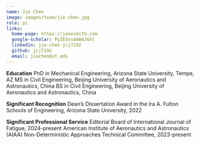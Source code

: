 ```yaml
---
name: Jie Chen
image: images/team/jie-chen.jpg
role: pi
links:
  home-page: https://janesmith.com
  google-scholar: PyIE5ssAAAAJ&hl
  linkedin: jie-chen-jcj7292
  github: jcj7292
  email: jiechen@vt.edu
---
```


**Education**
PhD in Mechanical Engineering, Arizona State University, Tempe, AZ
MS in Civil Engineering, Beijing University of Aeronautics and Astronautics, China
BS in Civil Engineering, Beijing University of Aeronautics and Astronautics, China

**Significant Recognition**
Dean’s Dissertation Award in the Ira A. Fulton Schools of Engineering, Arizona State University, 2022

**Significant Professional Service**
Editorial Board of International Journal of Fatigue, 2024-present
American Institute of Aeronautics and Astronautics (AIAA) Non-Deterministic Approaches Technical Committee, 2023-present
